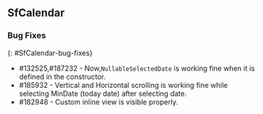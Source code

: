 ## SfCalendar

### Bug Fixes
{: #SfCalendar-bug-fixes} 

* \#132525,\#187232 - Now,`NullableSelectedDate` is working fine when it is defined in the constructor.
* \#185932 - Vertical and Horizontal scrolling is working fine while selecting MinDate (today date) after selecting date.
* \#182948 - Custom inline view is visible properly.

